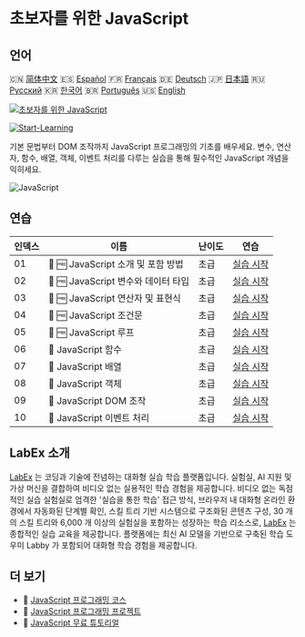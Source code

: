 # 초보자를 위한 JavaScript

## 언어

🇨🇳 [简体中文](README_zh.md) 🇪🇸 [Español](README_es.md) 🇫🇷 [Français](README_fr.md) 🇩🇪 [Deutsch](README_de.md) 🇯🇵 [日本語](README_ja.md) 🇷🇺 [Русский](README_ru.md) 🇰🇷 [한국어](README_ko.md) 🇧🇷 [Português](README_pt.md) 🇺🇸 [English](README.md) 

[![초보자를 위한 JavaScript](https://cover-creator.labex.io/javascript-for-beginners.png?lang=ko)](https://labex.io/ko/courses/javascript-for-beginners)

[![Start-Learning](https://img.shields.io/badge/Start-Learning-whitesmoke?style=for-the-badge)](https://labex.io/ko/courses/javascript-for-beginners)

기본 문법부터 DOM 조작까지 JavaScript 프로그래밍의 기초를 배우세요. 변수, 연산자, 함수, 배열, 객체, 이벤트 처리를 다루는 실습을 통해 필수적인 JavaScript 개념을 익히세요.

![JavaScript](https://img.shields.io/badge/JavaScript-whitesmoke?style=for-the-badge&logo=javascript)


## 연습

|   인덱스 | 이름                                | 난이도   | 연습                                                                                                                                                     |
|----------|-------------------------------------|----------|----------------------------------------------------------------------------------------------------------------------------------------------------------|
|       01 | 🧩 🆓 JavaScript 소개 및 포함 방법  | 초급     | <a target='_blank' href='https://labex.io/ko/labs/javascript-javascript-introduction-and-embedding-598194?course=javascript-for-beginners'>실습 시작</a> |
|       02 | 🧩 🆓 JavaScript 변수와 데이터 타입 | 초급     | <a target='_blank' href='https://labex.io/ko/labs/javascript-javascript-variables-and-data-types-598198?course=javascript-for-beginners'>실습 시작</a>   |
|       03 | 🧩 🆓 JavaScript 연산자 및 표현식   | 초급     | <a target='_blank' href='https://labex.io/ko/labs/javascript-javascript-operators-and-expressions-598197?course=javascript-for-beginners'>실습 시작</a>  |
|       04 | 🧩 🆓 JavaScript 조건문             | 초급     | <a target='_blank' href='https://labex.io/ko/labs/javascript-javascript-conditional-statements-598190?course=javascript-for-beginners'>실습 시작</a>     |
|       05 | 🧩 🆓 JavaScript 루프               | 초급     | <a target='_blank' href='https://labex.io/ko/labs/javascript-javascript-loops-598195?course=javascript-for-beginners'>실습 시작</a>                      |
|       06 | 🧩  JavaScript 함수                 | 초급     | <a target='_blank' href='https://labex.io/ko/labs/javascript-javascript-functions-598193?course=javascript-for-beginners'>실습 시작</a>                  |
|       07 | 🧩  JavaScript 배열                 | 초급     | <a target='_blank' href='https://labex.io/ko/labs/javascript-javascript-arrays-598189?course=javascript-for-beginners'>실습 시작</a>                     |
|       08 | 🧩  JavaScript 객체                 | 초급     | <a target='_blank' href='https://labex.io/ko/labs/javascript-javascript-objects-598196?course=javascript-for-beginners'>실습 시작</a>                    |
|       09 | 🧩  JavaScript DOM 조작             | 초급     | <a target='_blank' href='https://labex.io/ko/labs/javascript-javascript-dom-manipulation-598191?course=javascript-for-beginners'>실습 시작</a>           |
|       10 | 🧩  JavaScript 이벤트 처리          | 초급     | <a target='_blank' href='https://labex.io/ko/labs/javascript-javascript-event-handling-598192?course=javascript-for-beginners'>실습 시작</a>             |

## LabEx 소개

[LabEx](https://labex.io) 는 코딩과 기술에 전념하는 대화형 실습 학습 플랫폼입니다. 실험실, AI 지원 및 가상 머신을 결합하여 비디오 없는 실용적인 학습 경험을 제공합니다. 비디오 없는 독점적인 실습 실험실로 엄격한 '실습을 통한 학습' 접근 방식, 브라우저 내 대화형 온라인 환경에서 자동화된 단계별 확인, 스킬 트리 기반 시스템으로 구조화된 콘텐츠 구성, 30 개의 스킬 트리와 6,000 개 이상의 실험실을 포함하는 성장하는 학습 리소스로, [LabEx](https://labex.io) 는 종합적인 실습 교육을 제공합니다. 플랫폼에는 최신 AI 모델을 기반으로 구축된 학습 도우미 Labby 가 포함되어 대화형 학습 경험을 제공합니다.

## 더 보기

- 🔗 [JavaScript 프로그래밍 코스](https://github.com/labex-labs/awesome-programming-courses)
- 🔗 [JavaScript 프로그래밍 프로젝트](https://github.com/labex-labs/awesome-programming-projects)
- 🔗 [JavaScript 무료 튜토리얼](https://github.com/labex-labs/javascript-free-tutorials)

